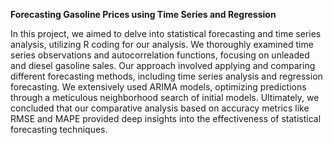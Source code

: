 **Forecasting Gasoline Prices using Time Series and Regression**


In this project, we aimed to delve into statistical forecasting and time series analysis, utilizing R coding for our analysis. We thoroughly examined time series observations and autocorrelation functions, focusing on unleaded and diesel gasoline sales. Our approach involved applying and comparing different forecasting methods, including time series analysis and regression forecasting. We extensively used ARIMA models, optimizing predictions through a meticulous neighborhood search of initial models. Ultimately, we concluded that our comparative analysis based on accuracy metrics like RMSE and MAPE provided deep insights into the effectiveness of statistical forecasting techniques.
